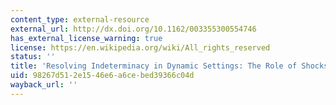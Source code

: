 ```yaml
---
content_type: external-resource
external_url: http://dx.doi.org/10.1162/003355300554746
has_external_license_warning: true
license: https://en.wikipedia.org/wiki/All_rights_reserved
status: ''
title: 'Resolving Indeterminacy in Dynamic Settings: The Role of Shocks'
uid: 98267d51-2e15-46e6-a6ce-bed39366c04d
wayback_url: ''
---
```

